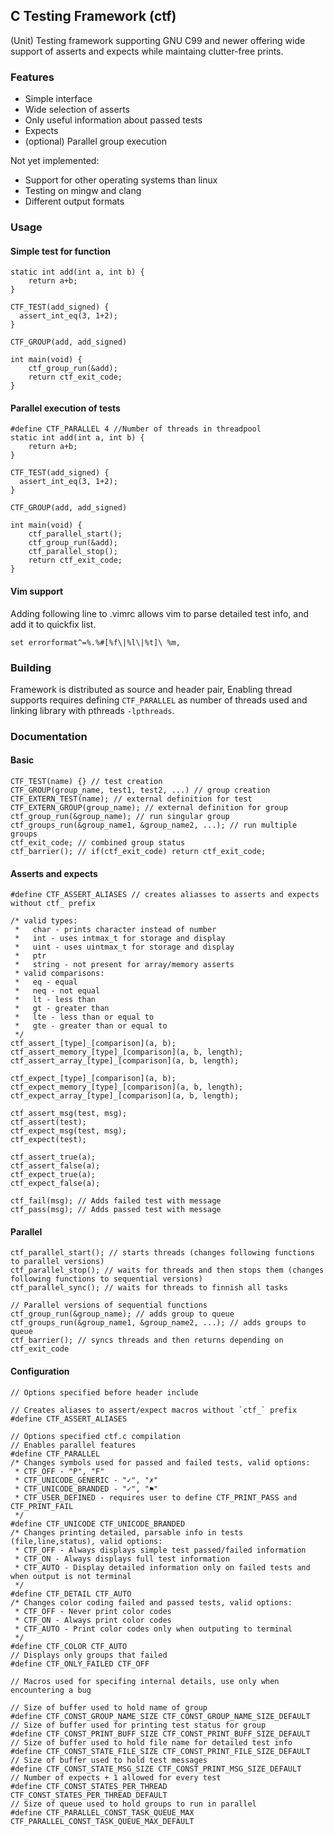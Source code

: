 ## C Testing Framework (ctf)
(Unit) Testing framework supporting GNU C99 and newer offering
wide support of asserts and expects while maintaing clutter-free prints.

### Features
- Simple interface
- Wide selection of asserts
- Only useful information about passed tests
- Expects
- (optional) Parallel group execution

Not yet implemented:
- Support for other operating systems than linux
- Testing on mingw and clang
- Different output formats

### Usage
#### Simple test for function
```
static int add(int a, int b) {
    return a+b;
}

CTF_TEST(add_signed) {
  assert_int_eq(3, 1+2);
}

CTF_GROUP(add, add_signed)

int main(void) {
    ctf_group_run(&add);
    return ctf_exit_code;
}
```
#### Parallel execution of tests
```
#define CTF_PARALLEL 4 //Number of threads in threadpool
static int add(int a, int b) {
    return a+b;
}

CTF_TEST(add_signed) {
  assert_int_eq(3, 1+2);
}

CTF_GROUP(add, add_signed)

int main(void) {
    ctf_parallel_start();
    ctf_group_run(&add);
    ctf_parallel_stop();
    return ctf_exit_code;
}
```
#### Vim support
Adding following line to .vimrc allows vim to parse detailed test info, and add it
to quickfix list.
```
set errorformat^=%.%#[%f\|%l\|%t]\ %m,
```

### Building
Framework is distributed as source and header pair,
Enabling thread supports requires defining `CTF_PARALLEL` as number of threads
used and linking library with pthreads `-lpthreads`.

### Documentation
#### Basic
```
CTF_TEST(name) {} // test creation
CTF_GROUP(group_name, test1, test2, ...) // group creation
CTF_EXTERN_TEST(name); // external definition for test
CTF_EXTERN_GROUP(group_name); // external definition for group
ctf_group_run(&group_name); // run singular group
ctf_groups_run(&group_name1, &group_name2, ...); // run multiple groups
ctf_exit_code; // combined group status
ctf_barrier(); // if(ctf_exit_code) return ctf_exit_code;
```
#### Asserts and expects
```
#define CTF_ASSERT_ALIASES // creates aliasses to asserts and expects without ctf_ prefix

/* valid types:
 *   char - prints character instead of number
 *   int - uses intmax_t for storage and display
 *   uint - uses uintmax_t for storage and display
 *   ptr
 *   string - not present for array/memory asserts
 * valid comparisons:
 *   eq - equal
 *   neq - not equal
 *   lt - less than
 *   gt - greater than
 *   lte - less than or equal to
 *   gte - greater than or equal to
 */
ctf_assert_[type]_[comparison](a, b);
ctf_assert_memory_[type]_[comparison](a, b, length);
ctf_assert_array_[type]_[comparison](a, b, length);

ctf_expect_[type]_[comparison](a, b);
ctf_expect_memory_[type]_[comparison](a, b, length);
ctf_expect_array_[type]_[comparison](a, b, length);

ctf_assert_msg(test, msg);
ctf_assert(test);
ctf_expect_msg(test, msg);
ctf_expect(test);

ctf_assert_true(a);
ctf_assert_false(a);
ctf_expect_true(a);
ctf_expect_false(a);

ctf_fail(msg); // Adds failed test with message
ctf_pass(msg); // Adds passed test with message
```
#### Parallel
```
ctf_parallel_start(); // starts threads (changes following functions to parallel versions)
ctf_parallel_stop(); // waits for threads and then stops them (changes following functions to sequential versions)
ctf_parallel_sync(); // waits for threads to finnish all tasks

// Parallel versions of sequential functions
ctf_group_run(&group_name); // adds group to queue
ctf_groups_run(&group_name1, &group_name2, ...); // adds groups to queue
ctf_barrier(); // syncs threads and then returns depending on ctf_exit_code
```
#### Configuration
```
// Options specified before header include

// Creates aliases to assert/expect macros without `ctf_` prefix
#define CTF_ASSERT_ALIASES

// Options specified ctf.c compilation
// Enables parallel features
#define CTF_PARALLEL
/* Changes symbols used for passed and failed tests, valid options:
 * CTF_OFF - "P", "F"
 * CTF_UNICODE_GENERIC - "✓", "✗"
 * CTF_UNICODE_BRANDED - "✓", "⚑"
 * CTF_USER_DEFINED - requires user to define CTF_PRINT_PASS and CTF_PRINT_FAIL
 */
#define CTF_UNICODE CTF_UNICODE_BRANDED
/* Changes printing detailed, parsable info in tests (file,line,status), valid options:
 * CTF_OFF - Always displays simple test passed/failed information
 * CTF_ON - Always displays full test information
 * CTF_AUTO - Display detailed information only on failed tests and when output is not terminal
 */
#define CTF_DETAIL CTF_AUTO
/* Changes color coding failed and passed tests, valid options:
 * CTF_OFF - Never print color codes
 * CTF_ON - Always print color codes
 * CTF_AUTO - Print color codes only when outputing to terminal
 */
#define CTF_COLOR CTF_AUTO
// Displays only groups that failed
#define CTF_ONLY_FAILED CTF_OFF

// Macros used for specifing internal details, use only when encountering a bug

// Size of buffer used to hold name of group
#define CTF_CONST_GROUP_NAME_SIZE CTF_CONST_GROUP_NAME_SIZE_DEFAULT
// Size of buffer used for printing test status for group
#define CTF_CONST_PRINT_BUFF_SIZE CTF_CONST_PRINT_BUFF_SIZE_DEFAULT
// Size of buffer used to hold file name for detailed test info
#define CTF_CONST_STATE_FILE_SIZE CTF_CONST_PRINT_FILE_SIZE_DEFAULT
// Size of buffer used to hold test messages
#define CTF_CONST_STATE_MSG_SIZE CTF_CONST_PRINT_MSG_SIZE_DEFAULT
// Number of expects + 1 allowed for every test
#define CTF_CONST_STATES_PER_THREAD CTF_CONST_STATES_PER_THREAD_DEFAULT
// Size of queue used to hold groups to run in parallel
#define CTF_PARALLEL_CONST_TASK_QUEUE_MAX CTF_PARALLEL_CONST_TASK_QUEUE_MAX_DEFAULT
```
